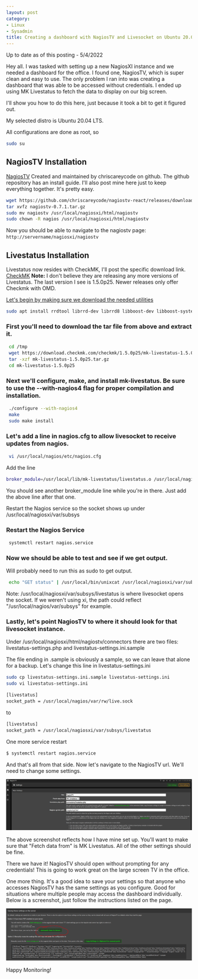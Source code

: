```yaml
---
layout: post
category: 
- Linux
- Sysadmin
title: Creating a dashboard with NagiosTV and Livesocket on Ubuntu 20.04
---
```


Up to date as of this posting - 5/4/2022

Hey all. I was tasked with setting up a new NagiosXI instance and we needed a dashboard for the office. I found one, NagiosTV, which is super clean and easy to use. The only problem I ran into was creating a dashboard that was able to be accessed without credentials. I ended up using MK Livestatus to fetch the data to display on our big screen.

I'll show you how to do this here, just because it took a bit to get it figured out. 

My selected distro is Ubuntu 20.04 LTS.

All configurations are done as root, so

```bash
sudo su
```

## NagiosTV Installation

<a href="https://nagiostv.com/">NagiosTV</a> Created and maintained by chriscareycode on github.
The github repository has an install guide. I'll also post mine here just to keep everything together. It's pretty easy.

```bash
wget https://github.com/chriscareycode/nagiostv-react/releases/download/v0.8.4/nagiostv-0.8.4.tar.gz
tar xvfz nagiostv-0.7.1.tar.gz
sudo mv nagiostv /usr/local/nagiosxi/html/nagiostv
sudo chown -R nagios /usr/local/nagiosxi/html/nagiostv
```

Now you should be able to navigate to the nagiostv page: ```http://servername/nagiosxi/nagiostv ```








## Livestatus Installation

Livestatus now resides with CheckMK, I'll post the specific download link.
<a href="https://docs.checkmk.com/latest/en/intro.html">CheckMK</a>
<b>Note:</b> I don't believe they are releasing any more versions of Livestatus. The last version I see is 1.5.0p25. Newer releases only offer Checkmk with OMD.


<a href="https://download.checkmk.com/checkmk/1.5.0p25/mk-livestatus-1.5.0p25.tar.gz">

Let's begin by making sure we download the needed utilities

```bash
sudo apt install rrdtool librrd-dev librrd8 libboost-dev libboost-system-dev
```

### First you'll need to download the tar file from above and extract it.

```bash
 cd /tmp
 wget https://download.checkmk.com/checkmk/1.5.0p25/mk-livestatus-1.5.0p25.tar.gz
 tar -xzf mk-livestatus-1.5.0p25.tar.gz
 cd mk-livestatus-1.5.0p25
```

### Next we'll configure, make, and install mk-livestatus. Be sure to use the --with-nagios4 flag for proper compilation and installation.

```bash
 ./configure --with-nagios4
 make
 sudo make install
```

### Let's add a line in nagios.cfg to allow livesocket to receive updates from nagios.

```bash
 vi /usr/local/nagios/etc/nagios.cfg
```
Add the line
```bash
broker_module=/usr/local/lib/mk-livestatus/livestatus.o /usr/local/nagiosxi/var/subsys/livestatus
```

You should see another broker_module line while you're in there. Just add the above line after that one.

Restart the Nagios service so the socket shows up under /usr/local/nagiosxi/var/subsys

### Restart the Nagios Service

```bash
 systemctl restart nagios.service
```


### Now we should be able to test and see if we get output.

Will probably need to run this as sudo to get output.

```bash
 echo "GET status" | /usr/local/bin/unixcat /usr/local/nagiosxi/var/subsys/livestatus
```
Note: /usr/local/nagiosxi/var/subsys/livestatus is where livesocket opens the socket. If we weren't using xi, the path could reflect "/usr/local/nagios/var/subsys" for example.

### Lastly, let's point NagiosTV to where it should look for that livesocket instance.

Under /usr/local/nagiosxi/html/nagiostv/connectors there are two files: livestatus-settings.php and livestatus-settings.ini.sample

The file ending in .sample is obviously a sample, so we can leave that alone for a backup. Let's change this line in livestatus-settings.ini

```bash
sudo cp livestatus-settings.ini.sample livestatus-settings.ini
sudo vi livestatus-settings.ini
```

```bash
[livestatus]
socket_path = /usr/local/nagios/var/rw/live.sock
```
to

```bash
[livestatus]
socket_path = /usr/local/nagiosxi/var/subsys/livestatus
```

One more service restart

```bash
$ systemctl restart nagios.service
```

And that's all from that side. Now let's navigate to the NagiosTV url. We'll need to change some settings.

![NagiosTV Main Settings](\assets\2021-1-18\NagiosTV-Settings.PNG)

The above screenshot reflects how I have mine set up. You'll want to make sure that "Fetch data from" is MK Livestatus.
All of the other settings should be fine.

There we have it! NagiosTV should open without prompting for any credentials! This is going to work great on the large screen TV in the office.

One more thing. It's a good idea to save your settings so that anyone who accesses NagiosTV has the same settings as you configure. Good for situations where multiple people may access the dashboard individually. Below is a screenshot, just follow the instructions listed on the page.

![NagiosTV Save Settings](\assets\2021-1-18\NagiosTV-Save-Settings-To-Server.PNG)

Happy Monitoring!
